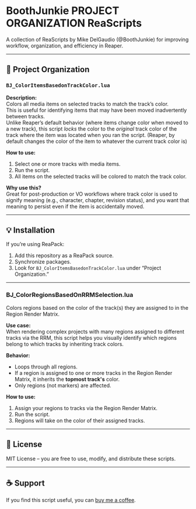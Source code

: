# BoothJunkie PROJECT ORGANIZATION ReaScripts

A collection of ReaScripts by Mike DelGaudio (@BoothJunkie) for improving workflow, organization, and efficiency in Reaper.

---

## 📁 Project Organization

### `BJ_ColorItemsBasedonTrackColor.lua`

**Description:**  
Colors all media items on selected tracks to match the track’s color.  
This is useful for identifying items that may have been moved inadvertently between tracks.  
Unlike Reaper’s default behavior (where items change color when moved to a new track), this script *locks* the color to the *original* track color of the track where the item was located when you ran the script. (Reaper, by default changes the color of the item to whatever the current track color is)

**How to use:**
1. Select one or more tracks with media items.
2. Run the script.
3. All items on the selected tracks will be colored to match the track color.

**Why use this?**  
Great for post-production or VO workflows where track color is used to signify meaning (e.g., character, chapter, revision status), and you want that meaning to persist even if the item is accidentally moved.

---

## 💡 Installation

If you’re using ReaPack:

1. Add this repository as a ReaPack source.
2. Synchronize packages.
3. Look for `BJ_ColorItemsBasedonTrackColor.lua` under “Project Organization.”

---
### BJ_ColorRegionsBasedOnRRMSelection.lua

Colors regions based on the color of the track(s) they are assigned to in the Region Render Matrix.

**Use case:**  
When rendering complex projects with many regions assigned to different tracks via the RRM, this script helps you visually identify which regions belong to which tracks by inheriting track colors.

**Behavior:**
- Loops through all regions.
- If a region is assigned to one or more tracks in the Region Render Matrix, it inherits the **topmost track's** color.
- Only regions (not markers) are affected.

**How to use:**
1. Assign your regions to tracks via the Region Render Matrix.
2. Run the script.
3. Regions will take on the color of their assigned tracks.
---

## 📜 License

MIT License – you are free to use, modify, and distribute these scripts.

---

## ☕ Support

If you find this script useful, you can [buy me a coffee](https://www.buymeacoffee.com/boothjunkie).
